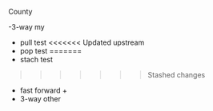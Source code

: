 County

-3-way my

- pull test
<<<<<<< Updated upstream
- pop test
=======
- stach test
>>>>>>> Stashed changes



- fast forward +
- 3-way other

